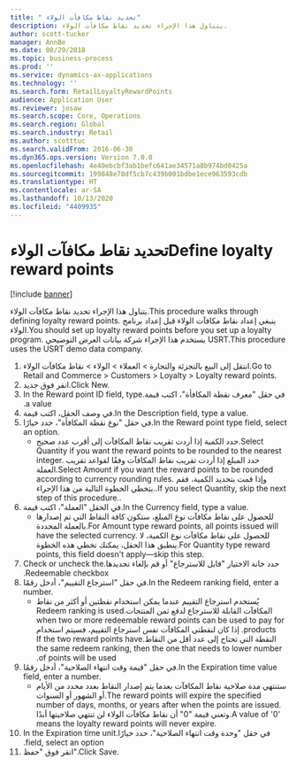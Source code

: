 ```yaml
---
title: " تحديد نقاط مكافآت الولاء"
description: يتناول هذا الإجراء تحديد نقاط مكافآت الولاء.
author: scott-tucker
manager: AnnBe
ms.date: 08/29/2018
ms.topic: business-process
ms.prod: ''
ms.service: dynamics-ax-applications
ms.technology: ''
ms.search.form: RetailLoyaltyRewardPoints
audience: Application User
ms.reviewer: josaw
ms.search.scope: Core, Operations
ms.search.region: Global
ms.search.industry: Retail
ms.author: scotttuc
ms.search.validFrom: 2016-06-30
ms.dyn365.ops.version: Version 7.0.0
ms.openlocfilehash: 4e40ebcbf3ab1befc641ae34571a8b974bd0425a
ms.sourcegitcommit: 199848e78df5cb7c439b001bdbe1ece963593cdb
ms.translationtype: HT
ms.contentlocale: ar-SA
ms.lasthandoff: 10/13/2020
ms.locfileid: "4409935"
---
```

# <a name="define-loyalty-reward-points"></a><span data-ttu-id="2426b-103"> تحديد نقاط مكافآت الولاء</span><span class="sxs-lookup"><span data-stu-id="2426b-103">Define loyalty reward points</span></span>

[!include [banner](../includes/banner.md)]

<span data-ttu-id="2426b-104">يتناول هذا الإجراء تحديد نقاط مكافآت الولاء.</span><span class="sxs-lookup"><span data-stu-id="2426b-104">This procedure walks through defining loyalty reward points.</span></span> <span data-ttu-id="2426b-105">ينبغي إعداد نقاط مكافآت الولاء قبل إعداد برنامج الولاء.</span><span class="sxs-lookup"><span data-stu-id="2426b-105">You should set up loyalty reward points before you set up a loyalty program.</span></span> <span data-ttu-id="2426b-106">يستخدم هذا الإجراء شركة بيانات العرض التوضيحي USRT.</span><span class="sxs-lookup"><span data-stu-id="2426b-106">This procedure uses the USRT demo data company.</span></span>

1. <span data-ttu-id="2426b-107">انتقل إلى البيع بالتجزئة والتجارة > العملاء > الولاء > نقاط مكافآت الولاء.</span><span class="sxs-lookup"><span data-stu-id="2426b-107">Go to Retail and Commerce > Customers > Loyalty > Loyalty reward points.</span></span>
2. <span data-ttu-id="2426b-108">انقر فوق جديد.</span><span class="sxs-lookup"><span data-stu-id="2426b-108">Click New.</span></span>
3. <span data-ttu-id="2426b-109">في حقل "‏‫معرف نقطة المكافأة"، اكتب قيمة.</span><span class="sxs-lookup"><span data-stu-id="2426b-109">In the Reward point ID field, type a value.</span></span>
4. <span data-ttu-id="2426b-110">في وصف الحقل، اكتب قيمة.</span><span class="sxs-lookup"><span data-stu-id="2426b-110">In the Description field, type a value.</span></span>
5. <span data-ttu-id="2426b-111">في حقل "نوع نقطة المكافأة"، حدد خيارًا.</span><span class="sxs-lookup"><span data-stu-id="2426b-111">In the Reward point type field, select an option.</span></span>
    * <span data-ttu-id="2426b-112">حدد الكمية إذا أردت تقريب نقاط المكافآت إلى أقرب عدد صحيح.</span><span class="sxs-lookup"><span data-stu-id="2426b-112">Select Quantity if you want the reward points to be rounded to the nearest integer.</span></span> <span data-ttu-id="2426b-113">حدد المبلغ إذا أردت تقريب نقاط المكافآت وفقًا لقواعد تقريب العملة.</span><span class="sxs-lookup"><span data-stu-id="2426b-113">Select Amount if you want the reward points to be rounded according to currency rounding rules.</span></span> <span data-ttu-id="2426b-114">وإذا قمت بتحديد الكمية، فقم بتخطي الخطوة التالية من هذا الإجراء..</span><span class="sxs-lookup"><span data-stu-id="2426b-114">If you select Quantity, skip the next step of this procedure..</span></span>  
6. <span data-ttu-id="2426b-115">في الحقل "العملة"، اكتب قيمة.</span><span class="sxs-lookup"><span data-stu-id="2426b-115">In the Currency field, type a value.</span></span>
    * <span data-ttu-id="2426b-116">للحصول على نقاط مكافآت نوع المبلغ، ستكون كافة النقاط التي تم إصدارها بالعملة المحددة.</span><span class="sxs-lookup"><span data-stu-id="2426b-116">For Amount type reward points, all points issued will have the selected currency.</span></span> <span data-ttu-id="2426b-117">للحصول على نقاط مكافآت نوع الكمية، لا ينطبق هذا الحقل، يمكنك تخطي هذه الخطوة.</span><span class="sxs-lookup"><span data-stu-id="2426b-117">For Quantity type reward points, this field doesn't apply—skip this step.</span></span>  
7. <span data-ttu-id="2426b-118">حدد خانة الاختيار "‏‫قابل للاسترجاع" أو قم بإلغاء تحديدها.</span><span class="sxs-lookup"><span data-stu-id="2426b-118">Check or uncheck the Redeemable checkbox.</span></span>
8. <span data-ttu-id="2426b-119">في حقل "‏‫استرجاع التقييم‬"، أدخل رقمًا.</span><span class="sxs-lookup"><span data-stu-id="2426b-119">In the Redeem ranking field, enter a number.</span></span>
    * <span data-ttu-id="2426b-120">يُستخدم ‏‫استرجاع التقييم عندما يمكن استخدام نقطتين أو أكثر من نقاط المكافآت القابلة للاسترجاع لدفع ثمن المنتجات.</span><span class="sxs-lookup"><span data-stu-id="2426b-120">Redeem ranking is used when two or more redeemable reward points can be used to pay for products.</span></span> <span data-ttu-id="2426b-121">إذا كان لنقطتي المكافآت نفس استرجاع التقييم، فسيتم استخدام النقطة التي تحتاج إلى عدد أقل من النقاط.</span><span class="sxs-lookup"><span data-stu-id="2426b-121">If the two reward points have the same redeem ranking, then the one that needs to lower number of points will be used.</span></span>  
9. <span data-ttu-id="2426b-122">في حقل "‏‫قيمة وقت انتهاء الصلاحية‬"، أدخل رقمًا.</span><span class="sxs-lookup"><span data-stu-id="2426b-122">In the Expiration time value field, enter a number.</span></span>
    * <span data-ttu-id="2426b-123">ستنتهي مدة صلاحية نقاط المكافآت بعدما يتم إصدار النقاط بعدد محدد من الأيام أو الشهور أو السنوات.</span><span class="sxs-lookup"><span data-stu-id="2426b-123">The reward points will expire the specified number of days, months, or years after when the points are issued.</span></span> <span data-ttu-id="2426b-124">وتعني قيمة "0" أن نقاط مكافآت الولاء لن تنتهي صلاحيتها أبدًا.</span><span class="sxs-lookup"><span data-stu-id="2426b-124">A value of '0' means the loyalty reward points will never expire.</span></span>  
10. <span data-ttu-id="2426b-125">في حقل "‏‫‏‫وحدة وقت انتهاء الصلاحية‬"، حدد خيارًا.</span><span class="sxs-lookup"><span data-stu-id="2426b-125">In the Expiration time unit field, select an option.</span></span>
11. <span data-ttu-id="2426b-126">انقر فوق "حفظ".</span><span class="sxs-lookup"><span data-stu-id="2426b-126">Click Save.</span></span>

